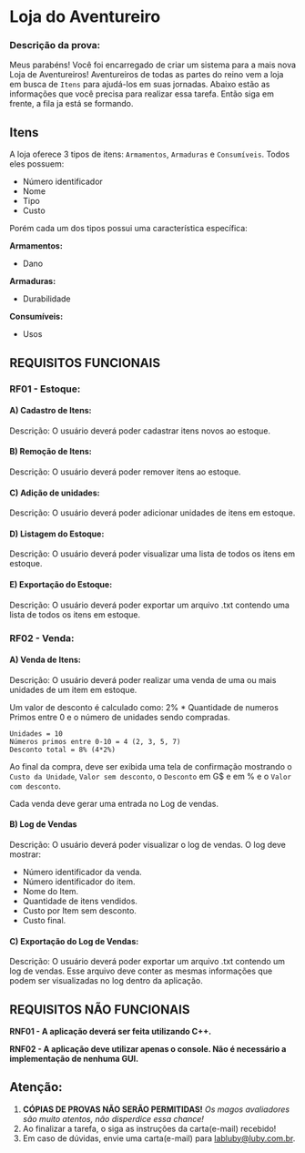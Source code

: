 # Loja do Aventureiro

### Descrição da prova:

Meus parabéns! Você foi encarregado de criar um sistema para a mais nova Loja de Aventureiros! Aventureiros de todas as
partes do reino vem a loja em busca de `Itens` para ajudá-los em suas jornadas. Abaixo estão as informações que você precisa
para realizar essa tarefa. Então siga em frente, a fila ja está se formando.

## Itens

A loja oferece 3 tipos de itens: `Armamentos`, `Armaduras` e `Consumíveis`. Todos eles possuem:
- Número identificador
- Nome
- Tipo
- Custo

Porém cada um dos tipos possui uma característica específica:

**Armamentos:**
- Dano

**Armaduras:**
- Durabilidade

**Consumíveis:**
- Usos


## **REQUISITOS FUNCIONAIS**

### **RF01 -** Estoque:

#### A) **Cadastro de Itens:**

Descrição: O usuário deverá poder cadastrar itens novos ao estoque.

#### B) **Remoção de Itens:**

Descrição: O usuário deverá poder remover itens ao estoque.

#### C) **Adição de unidades:**

Descrição: O usuário deverá poder adicionar unidades de itens em estoque.

#### D) **Listagem do Estoque:**

Descrição: O usuário deverá poder visualizar uma lista de todos os itens em estoque.

#### E) **Exportação do Estoque:**

Descrição: O usuário deverá poder exportar um arquivo .txt contendo uma lista de todos os itens em estoque.

### RF02 - Venda:

#### A) **Venda de Itens:**

Descrição: O usuário deverá poder realizar uma venda de uma ou mais unidades de um item em estoque.

Um valor de desconto é calculado como: 2% * Quantidade de numeros Primos entre 0 e o número de unidades sendo compradas.
```
Unidades = 10
Números primos entre 0-10 = 4 (2, 3, 5, 7)
Desconto total = 8% (4*2%)
```
Ao final da compra, deve ser exibida uma tela de confirmação mostrando o `Custo da Unidade`,  `Valor sem desconto`, o `Desconto` em G$ e 
em % e o `Valor com desconto`.

Cada venda deve gerar uma entrada no Log de vendas.

#### B) **Log de Vendas**

Descrição: O usuário deverá poder visualizar o log de vendas. O log deve mostrar:
- Número identificador da venda.
- Número identificador do item.
- Nome do Item.
- Quantidade de itens vendidos.
- Custo por Item sem desconto.
- Custo final.


#### C) **Exportação do Log de Vendas:**

Descrição: O usuário deverá poder exportar um arquivo .txt contendo um log de vendas. Esse arquivo deve 
conter as mesmas informações que podem ser visualizadas no log dentro da aplicação.

## REQUISITOS NÃO FUNCIONAIS

**RNF01 - A aplicação deverá ser feita utilizando C++.**

**RNF02 - A aplicação deve utilizar apenas o console. Não é necessário a implementação de nenhuma GUI.**



## **Atenção:**
1. **CÓPIAS DE PROVAS NÃO SERÃO PERMITIDAS!** _Os magos avaliadores são muito atentos, não disperdice essa chance!_
2. Ao finalizar a tarefa, o siga as instruções da carta(e-mail) recebido!
3. Em caso de dúvidas, envie uma carta(e-mail) para labluby@luby.com.br.